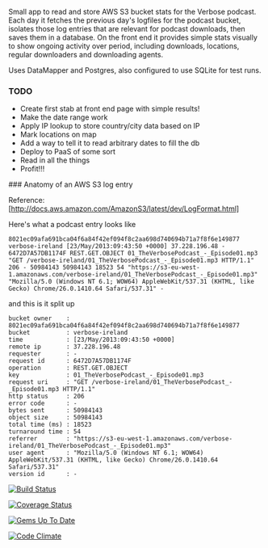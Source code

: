 Small app to read and store AWS S3 bucket stats for the Verbose podcast. Each day it fetches the previous day's logfiles for the podcast bucket, isolates those log entries that are relevant for podcast downloads, then saves them in a database. On the front end it provides simple stats visually to show ongoing activity over period, including downloads, locations, regular downloaders and downloading agents.

Uses DataMapper and Postgres, also configured to use SQLite for test runs.

### TODO

 * Create first stab at front end page with simple results!
 * Make the date range work
 * Apply IP lookup to store country/city data based on IP
 * Mark locations on map
 * Add a way to tell it to read arbitrary dates to fill the db
 * Deploy to PaaS of some sort
 * Read in all the things
 * Profit!!!

### Anatomy of an AWS S3 log entry

Reference: [http://docs.aws.amazon.com/AmazonS3/latest/dev/LogFormat.html]

Here's what a podcast entry looks like

```
8021ec09afa691bca04f6a84f42ef094f8c2aa698d740694b71a7f8f6e149877 verbose-ireland [23/May/2013:09:43:50 +0000] 37.228.196.48 - 6472D7A57DB1174F REST.GET.OBJECT 01_TheVerbosePodcast_-_Episode01.mp3 "GET /verbose-ireland/01_TheVerbosePodcast_-_Episode01.mp3 HTTP/1.1" 206 - 50984143 50984143 18523 54 "https://s3-eu-west-1.amazonaws.com/verbose-ireland/01_TheVerbosePodcast_-_Episode01.mp3" "Mozilla/5.0 (Windows NT 6.1; WOW64) AppleWebKit/537.31 (KHTML, like Gecko) Chrome/26.0.1410.64 Safari/537.31" -
```

and this is it split up

```
bucket owner    : 8021ec09afa691bca04f6a84f42ef094f8c2aa698d740694b71a7f8f6e149877 
bucket          : verbose-ireland 
time            : [23/May/2013:09:43:50 +0000] 
remote ip       : 37.228.196.48 
requester       : - 
request id      : 6472D7A57DB1174F 
operation       : REST.GET.OBJECT 
key             : 01_TheVerbosePodcast_-_Episode01.mp3 
request uri     : "GET /verbose-ireland/01_TheVerbosePodcast_-_Episode01.mp3 HTTP/1.1" 
http status     : 206 
error code      : - 
bytes sent      : 50984143 
object size     : 50984143 
total time (ms) : 18523 
turnaround time : 54 
referrer        : "https://s3-eu-west-1.amazonaws.com/verbose-ireland/01_TheVerbosePodcast_-_Episode01.mp3" 
user agent      : "Mozilla/5.0 (Windows NT 6.1; WOW64) AppleWebKit/537.31 (KHTML, like Gecko) Chrome/26.0.1410.64 Safari/537.31" 
version id      : -
```

[![Build Status](https://api.travis-ci.org/oisin/verbosnarf.png?branch=master)](https://travis-ci.org/oisin/verbosnarf)

[![Coverage Status](https://coveralls.io/repos/oisin/verbosnarf/badge.png)](https://coveralls.io/r/oisin/verbosnarf)

[![Gems Up To Date](https://gemnasium.com/oisin/verbosnarf.png)](https://gemnasium.com/oisin/verbosnarf)

[![Code Climate](https://codeclimate.com/github/oisin/verbosnarf.png)](https://codeclimate.com/github/oisin/verbosnarf)


